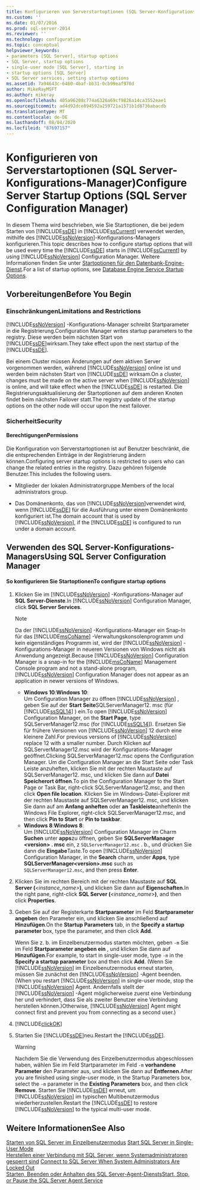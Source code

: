 ```yaml
---
title: Konfigurieren von Serverstartoptionen (SQL Server-Konfigurations-Manager) | Microsoft-Dokumentation
ms.custom: ''
ms.date: 01/07/2016
ms.prod: sql-server-2014
ms.reviewer: ''
ms.technology: configuration
ms.topic: conceptual
helpviewer_keywords:
- parameters [SQL Server], startup options
- SQL Server, startup options
- single-user mode [SQL Server], starting in
- startup options [SQL Server]
- SQL Server services, setting startup options
ms.assetid: 7a94643c-6460-4baf-bb31-0cb99eaf970d
author: MikeRayMSFT
ms.author: mikeray
ms.openlocfilehash: 405a96208c774a6326a69cf9826a14ca3552eae1
ms.sourcegitcommit: ad4d92dce894592a259721a1571b1d8736abacdb
ms.translationtype: MT
ms.contentlocale: de-DE
ms.lasthandoff: 08/04/2020
ms.locfileid: "87697157"
---
```

# <a name="configure-server-startup-options-sql-server-configuration-manager"></a><span data-ttu-id="203c6-102">Konfigurieren von Serverstartoptionen (SQL Server-Konfigurations-Manager)</span><span class="sxs-lookup"><span data-stu-id="203c6-102">Configure Server Startup Options (SQL Server Configuration Manager)</span></span>
  <span data-ttu-id="203c6-103">In diesem Thema wird beschrieben, wie Sie Startoptionen, die bei jedem Starten von [!INCLUDE[ssDE](../../includes/ssde-md.md)] in [!INCLUDE[ssCurrent](../../includes/sscurrent-md.md)] verwendet werden, mithilfe des [!INCLUDE[ssNoVersion](../../includes/ssnoversion-md.md)]-Konfigurations-Managers konfigurieren.</span><span class="sxs-lookup"><span data-stu-id="203c6-103">This topic describes how to configure startup options that will be used every time the [!INCLUDE[ssDE](../../includes/ssde-md.md)] starts in [!INCLUDE[ssCurrent](../../includes/sscurrent-md.md)] by using [!INCLUDE[ssNoVersion](../../includes/ssnoversion-md.md)] Configuration Manager.</span></span> <span data-ttu-id="203c6-104">Weitere Informationen finden Sie unter [Startoptionen für den Datenbank-Engine-Dienst](database-engine-service-startup-options.md).</span><span class="sxs-lookup"><span data-stu-id="203c6-104">For a list of startup options, see [Database Engine Service Startup Options](database-engine-service-startup-options.md).</span></span>  
  
##  <a name="before-you-begin"></a><a name="BeforeYouBegin"></a> <span data-ttu-id="203c6-105">Vorbereitungen</span><span class="sxs-lookup"><span data-stu-id="203c6-105">Before You Begin</span></span>  
  
### <a name="limitations-and-restrictions"></a><span data-ttu-id="203c6-106">Einschränkungen</span><span class="sxs-lookup"><span data-stu-id="203c6-106">Limitations and Restrictions</span></span>  
 [!INCLUDE[ssNoVersion](../../includes/ssnoversion-md.md)] <span data-ttu-id="203c6-107">-Konfigurations-Manager schreibt Startparameter in die Registrierung.</span><span class="sxs-lookup"><span data-stu-id="203c6-107">Configuration Manager writes startup parameters to the registry.</span></span> <span data-ttu-id="203c6-108">Diese werden beim nächsten Start von [!INCLUDE[ssDE](../../includes/ssde-md.md)]wirksam.</span><span class="sxs-lookup"><span data-stu-id="203c6-108">They take effect upon the next startup of the [!INCLUDE[ssDE](../../includes/ssde-md.md)].</span></span>  
  
 <span data-ttu-id="203c6-109">Bei einem Cluster müssen Änderungen auf dem aktiven Server vorgenommen werden, während [!INCLUDE[ssNoVersion](../../includes/ssnoversion-md.md)] online ist und werden beim nächsten Start von [!INCLUDE[ssDE](../../includes/ssde-md.md)] wirksam.</span><span class="sxs-lookup"><span data-stu-id="203c6-109">On a cluster, changes must be made on the active server when [!INCLUDE[ssNoVersion](../../includes/ssnoversion-md.md)] is online, and will take effect when the [!INCLUDE[ssDE](../../includes/ssde-md.md)] is restarted.</span></span> <span data-ttu-id="203c6-110">Die Registrierungsaktualisierung der Startoptionen auf dem anderen Knoten findet beim nächsten Failover statt.</span><span class="sxs-lookup"><span data-stu-id="203c6-110">The registry update of the startup options on the other node will occur upon the next failover.</span></span>  
  
###  <a name="security"></a><a name="Security"></a> <span data-ttu-id="203c6-111">Sicherheit</span><span class="sxs-lookup"><span data-stu-id="203c6-111">Security</span></span>  
  
####  <a name="permissions"></a><a name="Permissions"></a> <span data-ttu-id="203c6-112">Berechtigungen</span><span class="sxs-lookup"><span data-stu-id="203c6-112">Permissions</span></span>  
 <span data-ttu-id="203c6-113">Die Konfiguration von Serverstartoptionen ist auf Benutzer beschränkt, die die entsprechenden Einträge in der Registrierung ändern können.</span><span class="sxs-lookup"><span data-stu-id="203c6-113">Configuring server startup options is restricted to users who can change the related entries in the registry.</span></span> <span data-ttu-id="203c6-114">Dazu gehören folgende Benutzer.</span><span class="sxs-lookup"><span data-stu-id="203c6-114">This includes the following users.</span></span>  
  
-   <span data-ttu-id="203c6-115">Mitglieder der lokalen Administratorgruppe.</span><span class="sxs-lookup"><span data-stu-id="203c6-115">Members of the local administrators group.</span></span>  
  
-   <span data-ttu-id="203c6-116">Das Domänenkonto, das von [!INCLUDE[ssNoVersion](../../includes/ssnoversion-md.md)]verwendet wird, wenn [!INCLUDE[ssDE](../../includes/ssde-md.md)] für die Ausführung unter einem Domänenkonto konfiguriert ist.</span><span class="sxs-lookup"><span data-stu-id="203c6-116">The domain account that is used by [!INCLUDE[ssNoVersion](../../includes/ssnoversion-md.md)], if the [!INCLUDE[ssDE](../../includes/ssde-md.md)] is configured to run under a domain account.</span></span>  
  
##  <a name="using-sql-server-configuration-manager"></a><a name="SSMSProcedure"></a> <span data-ttu-id="203c6-117">Verwenden des SQL Server-Konfigurations-Managers</span><span class="sxs-lookup"><span data-stu-id="203c6-117">Using SQL Server Configuration Manager</span></span>  
  
#### <a name="to-configure-startup-options"></a><span data-ttu-id="203c6-118">So konfigurieren Sie Startoptionen</span><span class="sxs-lookup"><span data-stu-id="203c6-118">To configure startup options</span></span>  
  
1.  <span data-ttu-id="203c6-119">Klicken Sie im [!INCLUDE[ssNoVersion](../../includes/ssnoversion-md.md)] -Konfigurations-Manager auf **SQL Server-Dienste**.</span><span class="sxs-lookup"><span data-stu-id="203c6-119">In [!INCLUDE[ssNoVersion](../../includes/ssnoversion-md.md)] Configuration Manager, click **SQL Server Services**.</span></span>  
  
    > [!NOTE]  
    >  <span data-ttu-id="203c6-120">Da der [!INCLUDE[ssNoVersion](../../includes/ssnoversion-md.md)] -Konfigurations-Manager ein Snap-In für das [!INCLUDE[msCoName](../../includes/msconame-md.md)] -Verwaltungskonsolenprogramm und kein eigenständiges Programm ist, wird der [!INCLUDE[ssNoVersion](../../includes/ssnoversion-md.md)] -Konfigurations-Manager in neueren Versionen von Windows nicht als Anwendung angezeigt.</span><span class="sxs-lookup"><span data-stu-id="203c6-120">Because [!INCLUDE[ssNoVersion](../../includes/ssnoversion-md.md)] Configuration Manager is a snap-in for the [!INCLUDE[msCoName](../../includes/msconame-md.md)] Management Console program and not a stand-alone program, [!INCLUDE[ssNoVersion](../../includes/ssnoversion-md.md)] Configuration Manager does not appear as an application in newer versions of Windows.</span></span>  
    >   
    >  -   <span data-ttu-id="203c6-121">**Windows 10**:</span><span class="sxs-lookup"><span data-stu-id="203c6-121">**Windows 10**:</span></span>  
    >          <span data-ttu-id="203c6-122">Um Configuration Manager zu öffnen [!INCLUDE[ssNoVersion](../../includes/ssnoversion-md.md)] , geben Sie auf der **Start Seite**SQLServerManager12. msc (für [!INCLUDE[ssSQL14](../../includes/sssql14-md.md)] ) ein.</span><span class="sxs-lookup"><span data-stu-id="203c6-122">To open [!INCLUDE[ssNoVersion](../../includes/ssnoversion-md.md)] Configuration Manager, on the **Start Page**, type SQLServerManager12.msc (for [!INCLUDE[ssSQL14](../../includes/sssql14-md.md)]).</span></span> <span data-ttu-id="203c6-123">Ersetzen Sie für frühere Versionen von [!INCLUDE[ssNoVersion](../../includes/ssnoversion-md.md)] 12 durch eine kleinere Zahl.</span><span class="sxs-lookup"><span data-stu-id="203c6-123">For previous versions of [!INCLUDE[ssNoVersion](../../includes/ssnoversion-md.md)] replace 12 with a smaller number.</span></span> <span data-ttu-id="203c6-124">Durch Klicken auf SQLServerManager12.msc wird der Konfigurations-Manager geöffnet.</span><span class="sxs-lookup"><span data-stu-id="203c6-124">Clicking SQLServerManager12.msc opens the Configuration Manager.</span></span> <span data-ttu-id="203c6-125">Um die Configuration Manager an die Start Seite oder Task Leiste anzuheften, klicken Sie mit der rechten Maustaste auf SQLServerManager12. msc, und klicken Sie dann auf **Datei Speicherort öffnen**.</span><span class="sxs-lookup"><span data-stu-id="203c6-125">To pin the Configuration Manager to the Start Page or Task Bar, right-click SQLServerManager12.msc, and then click **Open file location**.</span></span> <span data-ttu-id="203c6-126">Klicken Sie im Windows-Datei-Explorer mit der rechten Maustaste auf SQLServerManager12. msc, und klicken Sie dann auf am **Anfang anheften** oder **an Taskleiste**anheften</span><span class="sxs-lookup"><span data-stu-id="203c6-126">In the Windows File Explorer, right-click SQLServerManager12.msc, and then click **Pin to Start** or **Pin to taskbar**.</span></span>  
    > -   <span data-ttu-id="203c6-127">**Windows 8**:</span><span class="sxs-lookup"><span data-stu-id="203c6-127">**Windows 8**:</span></span>  
    >          <span data-ttu-id="203c6-128">Um [!INCLUDE[ssNoVersion](../../includes/ssnoversion-md.md)] Configuration Manager im Charm **Suchen** unter **apps**zu öffnen, geben Sie **SQLServerManager \<version> . msc** ein, z `SQLServerManager12.msc` . b., und drücken Sie dann die **Eingabe**Taste.</span><span class="sxs-lookup"><span data-stu-id="203c6-128">To open [!INCLUDE[ssNoVersion](../../includes/ssnoversion-md.md)] Configuration Manager, in the **Search** charm, under **Apps**, type **SQLServerManager\<version>.msc** such as `SQLServerManager12.msc`, and then press **Enter**.</span></span>  
  
2.  <span data-ttu-id="203c6-129">Klicken Sie im rechten Bereich mit der rechten Maustaste auf **SQL Server (***<instance_name>***)**, und klicken Sie dann auf **Eigenschaften**.</span><span class="sxs-lookup"><span data-stu-id="203c6-129">In the right pane, right-click **SQL Server (***<instance_name>***)**, and then click **Properties**.</span></span>  
  
3.  <span data-ttu-id="203c6-130">Geben Sie auf der Registerkarte **Startparameter** im Feld **Startparameter angeben** den Parameter ein, und klicken Sie anschließend auf **Hinzufügen**.</span><span class="sxs-lookup"><span data-stu-id="203c6-130">On the **Startup Parameters** tab, in the **Specify a startup parameter** box, type the parameter, and then click **Add**.</span></span>  
  
     <span data-ttu-id="203c6-131">Wenn Sie z. b. im Einzelbenutzermodus starten möchten, geben `-m` Sie im Feld **Startparameter angeben ein** , und klicken Sie dann auf **Hinzufügen**.</span><span class="sxs-lookup"><span data-stu-id="203c6-131">For example, to start in single-user mode, type `-m` in the **Specify a startup parameter** box and then click **Add**.</span></span> <span data-ttu-id="203c6-132">(Wenn Sie [!INCLUDE[ssNoVersion](../../includes/ssnoversion-md.md)] im Einzelbenutzermodus erneut starten, müssen Sie zunächst den [!INCLUDE[ssNoVersion](../../includes/ssnoversion-md.md)] -Agent beenden.</span><span class="sxs-lookup"><span data-stu-id="203c6-132">(When you restart [!INCLUDE[ssNoVersion](../../includes/ssnoversion-md.md)] in single-user mode, stop the [!INCLUDE[ssNoVersion](../../includes/ssnoversion-md.md)] Agent.</span></span> <span data-ttu-id="203c6-133">Andernfalls stellt der [!INCLUDE[ssNoVersion](../../includes/ssnoversion-md.md)] -Agent möglicherweise zuerst eine Verbindung her und verhindert, dass Sie als zweiter Benutzer eine Verbindung herstellen können.)</span><span class="sxs-lookup"><span data-stu-id="203c6-133">Otherwise, [!INCLUDE[ssNoVersion](../../includes/ssnoversion-md.md)] Agent might connect first and prevent you from connecting as a second user.)</span></span>  
  
4.  [!INCLUDE[clickOK](../../includes/clickok-md.md)]  
  
5.  <span data-ttu-id="203c6-134">Starten Sie [!INCLUDE[ssDE](../../includes/ssde-md.md)]neu.</span><span class="sxs-lookup"><span data-stu-id="203c6-134">Restart the [!INCLUDE[ssDE](../../includes/ssde-md.md)].</span></span>  
  
    > [!WARNING]  
    >  <span data-ttu-id="203c6-135">Nachdem Sie die Verwendung des Einzelbenutzermodus abgeschlossen haben, wählen Sie im Feld Startparameter im Feld `-m` **vorhandene Parameter** den Parameter aus, und klicken Sie dann auf **Entfernen**.</span><span class="sxs-lookup"><span data-stu-id="203c6-135">After you are finished using single-user mode, in the Startup Parameters box, select the `-m` parameter in the **Existing Parameters** box, and then click **Remove**.</span></span> <span data-ttu-id="203c6-136">Starten Sie [!INCLUDE[ssDE](../../includes/ssde-md.md)] erneut, um [!INCLUDE[ssNoVersion](../../includes/ssnoversion-md.md)] im typischen Multibenutzermodus wiederherzustellen.</span><span class="sxs-lookup"><span data-stu-id="203c6-136">Restart the [!INCLUDE[ssDE](../../includes/ssde-md.md)] to restore [!INCLUDE[ssNoVersion](../../includes/ssnoversion-md.md)] to the typical multi-user mode.</span></span>  
  
## <a name="see-also"></a><span data-ttu-id="203c6-137">Weitere Informationen</span><span class="sxs-lookup"><span data-stu-id="203c6-137">See Also</span></span>  
 <span data-ttu-id="203c6-138">[Starten von SQL Server im Einzelbenutzermodus](start-sql-server-in-single-user-mode.md) </span><span class="sxs-lookup"><span data-stu-id="203c6-138">[Start SQL Server in Single-User Mode](start-sql-server-in-single-user-mode.md) </span></span>  
 <span data-ttu-id="203c6-139">[Herstellen einer Verbindung mit SQL Server, wenn Systemadministratoren gesperrt sind](connect-to-sql-server-when-system-administrators-are-locked-out.md) </span><span class="sxs-lookup"><span data-stu-id="203c6-139">[Connect to SQL Server When System Administrators Are Locked Out](connect-to-sql-server-when-system-administrators-are-locked-out.md) </span></span>  
 [<span data-ttu-id="203c6-140">Starten, Beenden oder Anhalten des SQL Server-Agent-Diensts</span><span class="sxs-lookup"><span data-stu-id="203c6-140">Start, Stop, or Pause the SQL Server Agent Service</span></span>](../../ssms/agent/start-stop-or-pause-the-sql-server-agent-service.md)  
  
  
